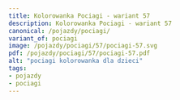 ```yaml
---
title: Kolorowanka Pociagi - wariant 57
description: Kolorowanka Pociagi - wariant 57
canonical: /pojazdy/pociagi/
variant_of: pociagi
image: /pojazdy/pociagi/57/pociagi-57.svg
pdf: /pojazdy/pociagi/57/pociagi-57.pdf
alt: "pociagi kolorowanka dla dzieci"
tags:
- pojazdy
- pociagi
---
```

